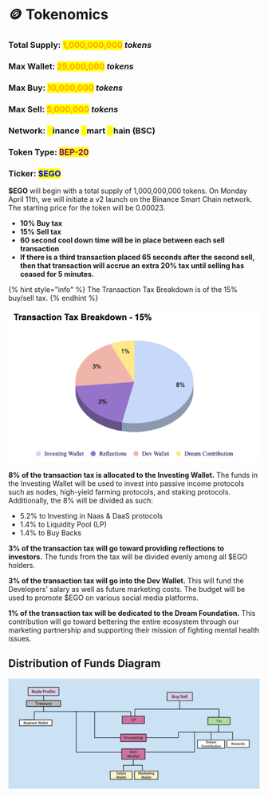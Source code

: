 # 🪙 Tokenomics

### Total Supply: <mark style="color:orange;">1,000,000,000</mark> _tokens_

### Max Wallet: <mark style="color:orange;">25,000,000</mark> _tokens_

### Max Buy: <mark style="color:orange;">10,000,000</mark> <mark style="color:orange;"></mark>_<mark style="color:orange;"></mark> tokens_

### Max Sell: <mark style="color:orange;">5,000,000</mark> _tokens_

### Network: <mark style="color:yellow;">B</mark>inance <mark style="color:yellow;">S</mark>mart <mark style="color:yellow;">C</mark>hain <mark style="color:purple;"></mark> (BSC)&#x20;

### Token Type: <mark style="color:purple;">BEP-20</mark>&#x20;

### Ticker: <mark style="color:blue;">$EGO</mark>

**$EGO** will begin with a total supply of 1,000,000,000 tokens. On Monday April 11th, we will initiate a v2 launch on the Binance Smart Chain network. The starting price for the token will be 0.00023.&#x20;

* **10% Buy tax**&#x20;
* **15% Sell tax**&#x20;
* **60 second cool down time will be in place between each sell transaction**
* **If there is a third transaction placed 65 seconds after the second sell, then that transaction will accrue an extra 20% tax until selling has ceased for 5 minutes.**

{% hint style="info" %}
The Transaction Tax Breakdown is of the 15% buy/sell tax.
{% endhint %}

![](<../.gitbook/assets/Screen Shot 2022-03-07 at 1.28.48 AM.png>)

**8% of the transaction tax is allocated to the Investing Wallet.** The funds in the Investing Wallet will be used to invest into passive income protocols such as nodes, high-yield farming protocols, and staking protocols. Additionally, the 8% will be divided as such:

* 5.2% to Investing in Naas & DaaS protocols
* 1.4% to Liquidity Pool (LP)
* 1.4% to Buy Backs

**3% of the transaction tax will go toward providing reflections to investors.** The funds from the tax will be divided evenly among all $EGO holders.&#x20;

**3% of the transaction tax will go into the Dev Wallet.** This will fund the Developers' salary as well as future marketing costs. The budget will be used to promote $EGO on various social media platforms.

**1% of the transaction tax will be dedicated to the Dream Foundation.** This contribution will go toward bettering the entire ecosystem through our marketing partnership and supporting their mission of fighting mental health issues. &#x20;

## Distribution of Funds Diagram

![](<../.gitbook/assets/Screen Shot 2022-03-07 at 7.04.21 PM.png>)
